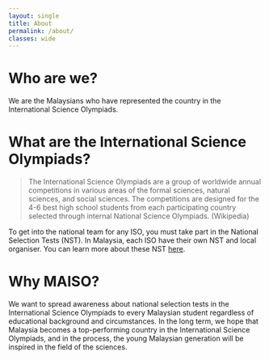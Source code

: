 ```yaml
---
layout: single
title: About
permalink: /about/
classes: wide
---
```


# Who are we?
We are the Malaysians who have represented the country in the International Science Olympiads.

# What are the International Science Olympiads?

> The International Science Olympiads are a group of worldwide annual competitions in various areas of the formal sciences, natural sciences, and social sciences. The competitions are designed for the 4-6 best high school students from each participating country selected through internal National Science Olympiads. (Wikipedia)

To get into the national team for any ISO, you must take part in the National Selection Tests (NST). In Malaysia, each ISO have their own NST and local organiser. You can learn more about these NST [here](/olympiads/).

# Why MAISO?
We want to spread awareness about national selection tests in the International Science Olympiads to every Malaysian student regardless of educational background and circumstances. In the long term, we hope that Malaysia becomes a top-performing country in the International Science Olympiads, and in the process, the young Malaysian generation will be inspired in the field of the sciences.
